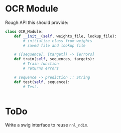 OCR Module
===

Rough API this should provide:

```python
class OCR_Module:
    def __init__(self, weights_file, lookup_file):
        # initialize class from weights 
        # saved file and lookup file

    # ([sequence], [target]) -> [errors]
    def train(self, sequences, targets):
        # Train function
        # returns errors

    # sequence -> prediction :: String
    def test(self, sequence):
        # Test.
    
```

# ToDo

Write a swig interface to reuse `nnl_ndim`.
